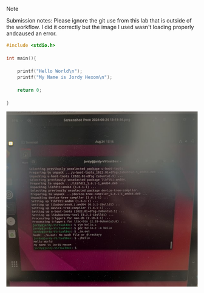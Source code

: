 > [!NOTE]
> Submission notes: Please ignore the git use from this lab that is outside of the workflow. I did it correctly but the image I used wasn't loading properly andcaused an error. 

```c
#include <stdio.h>

int main(){

	printf("Hello World\n");
	printf("My Name is Jordy Hexom\n");

	return 0;

}

```

![Terminal output from Ubuntu.](assets/hello_world.jpg)
